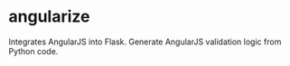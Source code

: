 angularize
==========

Integrates AngularJS into Flask. Generate AngularJS validation logic from Python code.
